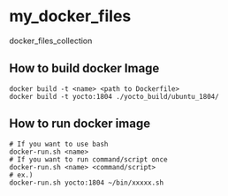 # my_docker_files
docker_files_collection

## How to build docker Image
```
docker build -t <name> <path to Dockerfile>
docker build -t yocto:1804 ./yocto_build/ubuntu_1804/
```

## How to run docker image
```
# If you want to use bash
docker-run.sh <name>
# If you want to run command/script once
docker-run.sh <name> <command/script>
# ex.)
docker-run.sh yocto:1804 ~/bin/xxxxx.sh
```

